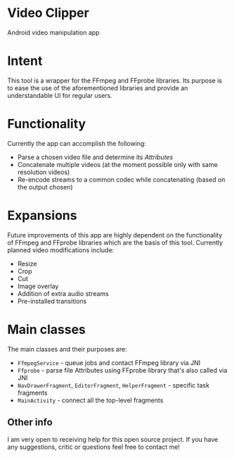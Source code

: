 # Video Clipper
Android video manipulation app

# Intent
This tool is a wrapper for the FFmpeg and FFprobe libraries. Its purpose is to ease the use of the aforementioned libraries and provide an understandable UI for regular users.

# Functionality
Currently the app can accomplish the following:
- Parse a chosen video file and determine its *Attributes*
- Concatenate multiple videos (at the moment possible only with same resolution videos)
- Re-encode streams to a common codec while concatenating (based on the output chosen)

# Expansions
Future improvements of this app are highly dependent on the functionality of FFmpeg and FFprobe libraries which are the basis of this tool. Currently planned video modifications include:
- Resize
- Crop
- Cut
- Image overlay
- Addition of extra audio streams
- Pre-installed transitions

# Main classes
The main classes and their purposes are:
- `FfmpegService` - queue jobs and contact FFmpeg library via JNI
- `Ffprobe` - parse file Attributes using FFprobe library that's also called via JNI
- `NavDrawerFragment`, `EditorFragment`, `HelperFragment` - specific task fragments
- `MainActivity` - connect all the top-level fragments

## Other info
I am very open to receiving help for this open source project.
If you have any suggestions, critic or questions feel free to contact me!
